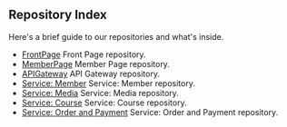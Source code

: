 ## Repository Index

Here's a brief guide to our repositories and what's inside.

* [FrontPage](https://github.com/kuy-belajar/client-frontpage) Front Page repository.
* [MemberPage](https://github.com/kuy-belajar/client-memberpage) Member Page repository.
* [APIGateway](https://github.com/kuy-belajar/api-gateway) API Gateway repository.
* [Service: Member](https://github.com/kuy-belajar/service-member) Service: Member repository.
* [Service: Media](https://github.com/kuy-belajar/service-media) Service: Media repository.
* [Service: Course](https://github.com/kuy-belajar/service-course) Service: Course repository.
* [Service: Order and Payment](https://github.com/kuy-belajar/service-order) Service: Order and Payment repository.
